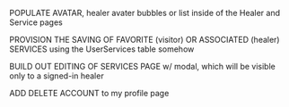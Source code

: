 <!-- NEW METHOD FOR HEALER/SERVICE TO PASS INFO, make it based in the healerPage / servicePage component.
  `they get passed id and then use .find method to pull the right obj from the array of objs, passed in context -->

POPULATE  AVATAR, healer avater bubbles or list inside of the Healer and Service pages

PROVISION THE SAVING OF FAVORITE (visitor) OR ASSOCIATED (healer) SERVICES using the UserServices table somehow

BUILD OUT EDITING OF SERVICES PAGE w/ modal, which will be visible only to a signed-in healer

ADD DELETE ACCOUNT to my profile page